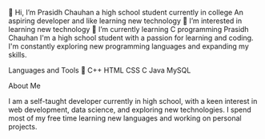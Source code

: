 👋 Hi, I’m Prasidh Chauhan a high school student currently in college
An aspiring developer and like learning new technology
👀 I’m interested in learning new technology
🌱 I’m currently learning C programming
Prasidh Chauhan
I'm a high school student with a passion for learning and coding. I'm constantly exploring new programming languages and expanding my skills.

Languages and Tools 🚀
C++ HTML CSS C Java MySQL

About Me

I am a self-taught developer currently in high school, with a keen interest in web development, data science, and exploring new technologies. I spend most of my free time learning new languages and working on personal projects.
